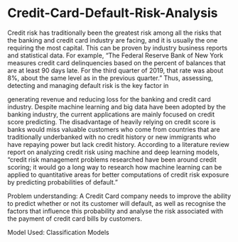 # Credit-Card-Default-Risk-Analysis
Credit risk has traditionally been the greatest risk among all the risks that the banking and credit
card industry are facing, and it is usually the one requiring the most capital. This can be proven
by industry business reports and statistical data. For example, “The Federal Reserve Bank of
New York measures credit card delinquencies based on the percent of balances that are at least
90 days late. For the third quarter of 2019, that rate was about 8%, about the same level as in
the previous quarter.” Thus, assessing, detecting and managing default risk is the key factor in

generating revenue and reducing loss for the banking and credit card industry.
Despite machine learning and big data have been adopted by the banking industry, the current
applications are mainly focused on credit score predicting. The disadvantage of heavily relying
on credit score is banks would miss valuable customers who come from countries that are
traditionally underbanked with no credit history or new immigrants who have repaying power but
lack credit history. According to a literature review report on analyzing credit risk using machine
and deep learning models, “credit risk management problems researched have been around
credit scoring; it would go a long way to research how machine learning can be applied to
quantitative areas for better computations of credit risk exposure by predicting probabilities of
default.”

Problem understanding:
A Credit Card company needs to improve the ability to predict whether or not its customer will default, as well as recognise the factors that influence this probability and analyse the risk associated with the payment of credit card bills by customers.

Model Used: Classification Models
